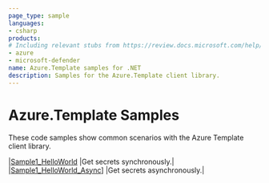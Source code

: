 ```yaml
---
page_type: sample
languages:
- csharp
products:
# Including relevant stubs from https://review.docs.microsoft.com/help/contribute/metadata-taxonomies#product
- azure
- microsoft-defender
name: Azure.Template samples for .NET
description: Samples for the Azure.Template client library.
---
```


# Azure.Template Samples

These code samples show common scenarios with the Azure Template client library.

|[Sample1_HelloWorld](https://github.com/Azure/azure-sdk-for-net/blob/main/sdk/template/Azure.Template/tests/Samples/Sample1_HelloWorld.cs) |Get secrets synchronously.|
|[Sample1_HelloWorld_Async](https://github.com/Azure/azure-sdk-for-net/blob/main/sdk/template/Azure.Template/tests/Samples/Sample1_HelloWorldAsync.cs)] |Get secrets asynchronously.|
